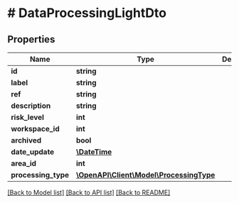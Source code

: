 # # DataProcessingLightDto

## Properties

Name | Type | Description | Notes
------------ | ------------- | ------------- | -------------
**id** | **string** |  | [optional]
**label** | **string** |  | [optional]
**ref** | **string** |  | [optional]
**description** | **string** |  | [optional]
**risk_level** | **int** |  | [optional]
**workspace_id** | **int** |  | [optional]
**archived** | **bool** |  | [optional]
**date_update** | [**\DateTime**](\DateTime.md) |  | [optional]
**area_id** | **int** |  | [optional]
**processing_type** | [**\OpenAPI\Client\Model\ProcessingType**](ProcessingType.md) |  | [optional]

[[Back to Model list]](../../README.md#models) [[Back to API list]](../../README.md#endpoints) [[Back to README]](../../README.md)

